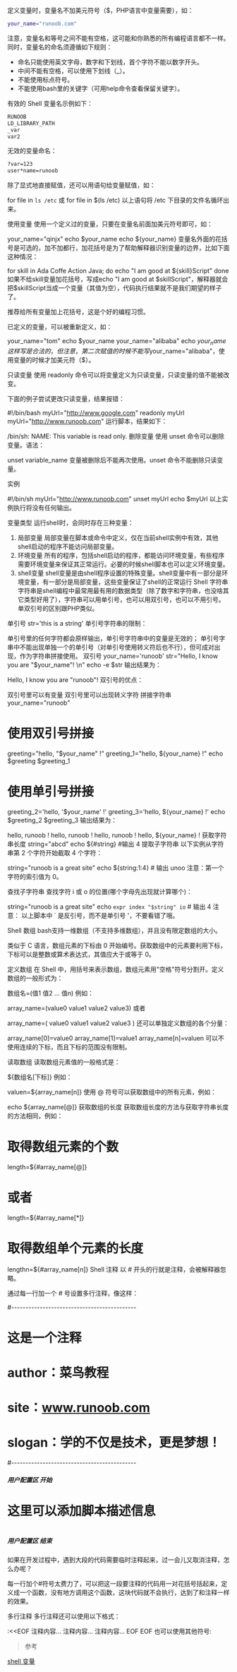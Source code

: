 定义变量时，变量名不加美元符号（$，PHP语言中变量需要），如：
```bash
your_name="runoob.com"
```
注意，变量名和等号之间不能有空格，这可能和你熟悉的所有编程语言都不一样。同时，变量名的命名须遵循如下规则：

- 命名只能使用英文字母，数字和下划线，首个字符不能以数字开头。
- 中间不能有空格，可以使用下划线（_）。
- 不能使用标点符号。
- 不能使用bash里的关键字（可用help命令查看保留关键字）。

有效的 Shell 变量名示例如下：
```bash
RUNOOB
LD_LIBRARY_PATH
_var
var2
```

无效的变量命名：
```bash
?var=123
user*name=runoob
```
除了显式地直接赋值，还可以用语句给变量赋值，如：

for file in `ls /etc`
或
for file in $(ls /etc)
以上语句将 /etc 下目录的文件名循环出来。

使用变量
使用一个定义过的变量，只要在变量名前面加美元符号即可，如：

your_name="qinjx"
echo $your_name
echo ${your_name}
变量名外面的花括号是可选的，加不加都行，加花括号是为了帮助解释器识别变量的边界，比如下面这种情况：

for skill in Ada Coffe Action Java; do
    echo "I am good at ${skill}Script"
done
如果不给skill变量加花括号，写成echo "I am good at $skillScript"，解释器就会把$skillScript当成一个变量（其值为空），代码执行结果就不是我们期望的样子了。

推荐给所有变量加上花括号，这是个好的编程习惯。

已定义的变量，可以被重新定义，如：

your_name="tom"
echo $your_name
your_name="alibaba"
echo $your_name
这样写是合法的，但注意，第二次赋值的时候不能写$your_name="alibaba"，使用变量的时候才加美元符（$）。

只读变量
使用 readonly 命令可以将变量定义为只读变量，只读变量的值不能被改变。

下面的例子尝试更改只读变量，结果报错：

#!/bin/bash
myUrl="http://www.google.com"
readonly myUrl
myUrl="http://www.runoob.com"
运行脚本，结果如下：

/bin/sh: NAME: This variable is read only.
删除变量
使用 unset 命令可以删除变量。语法：

unset variable_name
变量被删除后不能再次使用。unset 命令不能删除只读变量。

实例

#!/bin/sh
myUrl="http://www.runoob.com"
unset myUrl
echo $myUrl
以上实例执行将没有任何输出。

变量类型
运行shell时，会同时存在三种变量：

1) 局部变量 局部变量在脚本或命令中定义，仅在当前shell实例中有效，其他shell启动的程序不能访问局部变量。
2) 环境变量 所有的程序，包括shell启动的程序，都能访问环境变量，有些程序需要环境变量来保证其正常运行。必要的时候shell脚本也可以定义环境变量。
3) shell变量 shell变量是由shell程序设置的特殊变量。shell变量中有一部分是环境变量，有一部分是局部变量，这些变量保证了shell的正常运行
Shell 字符串
字符串是shell编程中最常用最有用的数据类型（除了数字和字符串，也没啥其它类型好用了），字符串可以用单引号，也可以用双引号，也可以不用引号。单双引号的区别跟PHP类似。

单引号
str='this is a string'
单引号字符串的限制：

单引号里的任何字符都会原样输出，单引号字符串中的变量是无效的；
单引号字串中不能出现单独一个的单引号（对单引号使用转义符后也不行），但可成对出现，作为字符串拼接使用。
双引号
your_name='runoob'
str="Hello, I know you are \"$your_name\"! \n"
echo -e $str
输出结果为：

Hello, I know you are "runoob"! 
双引号的优点：

双引号里可以有变量
双引号里可以出现转义字符
拼接字符串
your_name="runoob"
# 使用双引号拼接
greeting="hello, "$your_name" !"
greeting_1="hello, ${your_name} !"
echo $greeting  $greeting_1
# 使用单引号拼接
greeting_2='hello, '$your_name' !'
greeting_3='hello, ${your_name} !'
echo $greeting_2  $greeting_3
输出结果为：

hello, runoob ! hello, runoob !
hello, runoob ! hello, ${your_name} !
获取字符串长度
string="abcd"
echo ${#string} #输出 4
提取子字符串
以下实例从字符串第 2 个字符开始截取 4 个字符：

string="runoob is a great site"
echo ${string:1:4} # 输出 unoo
注意：第一个字符的索引值为 0。

查找子字符串
查找字符 i 或 o 的位置(哪个字母先出现就计算哪个)：

string="runoob is a great site"
echo `expr index "$string" io`  # 输出 4
注意： 以上脚本中 ` 是反引号，而不是单引号 '，不要看错了哦。

Shell 数组
bash支持一维数组（不支持多维数组），并且没有限定数组的大小。

类似于 C 语言，数组元素的下标由 0 开始编号。获取数组中的元素要利用下标，下标可以是整数或算术表达式，其值应大于或等于 0。

定义数组
在 Shell 中，用括号来表示数组，数组元素用"空格"符号分割开。定义数组的一般形式为：

数组名=(值1 值2 ... 值n)
例如：

array_name=(value0 value1 value2 value3)
或者

array_name=(
value0
value1
value2
value3
)
还可以单独定义数组的各个分量：

array_name[0]=value0
array_name[1]=value1
array_name[n]=valuen
可以不使用连续的下标，而且下标的范围没有限制。

读取数组
读取数组元素值的一般格式是：

${数组名[下标]}
例如：

valuen=${array_name[n]}
使用 @ 符号可以获取数组中的所有元素，例如：

echo ${array_name[@]}
获取数组的长度
获取数组长度的方法与获取字符串长度的方法相同，例如：

# 取得数组元素的个数
length=${#array_name[@]}
# 或者
length=${#array_name[*]}
# 取得数组单个元素的长度
lengthn=${#array_name[n]}
Shell 注释
以 # 开头的行就是注释，会被解释器忽略。

通过每一行加一个 # 号设置多行注释，像这样：

#--------------------------------------------
# 这是一个注释
# author：菜鸟教程
# site：www.runoob.com
# slogan：学的不仅是技术，更是梦想！
#--------------------------------------------
##### 用户配置区 开始 #####
#
#
# 这里可以添加脚本描述信息
# 
#
##### 用户配置区 结束  #####
如果在开发过程中，遇到大段的代码需要临时注释起来，过一会儿又取消注释，怎么办呢？

每一行加个#符号太费力了，可以把这一段要注释的代码用一对花括号括起来，定义成一个函数，没有地方调用这个函数，这块代码就不会执行，达到了和注释一样的效果。

多行注释
多行注释还可以使用以下格式：

:<<EOF
注释内容...
注释内容...
注释内容...
EOF
EOF 也可以使用其他符号:


> 参考

[shell 变量](https://www.runoob.com/linux/linux-shell-variable.html)
